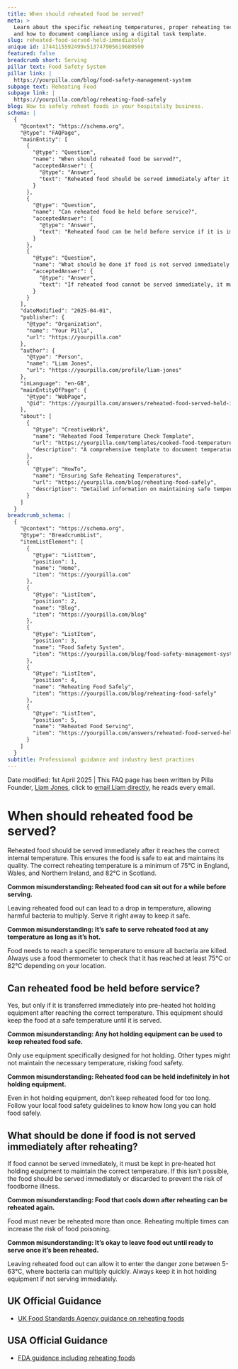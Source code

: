 ```yaml
---
title: When should reheated food be served?
meta: >
  Learn about the specific reheating temperatures, proper reheating techniques,
  and how to document compliance using a digital task template.
slug: reheated-food-served-held-immediately
unique id: 1744115592499x513747905619680500
featured: false
breadcrumb short: Serving
pillar text: Food Safety System
pillar link: |
  https://yourpilla.com/blog/food-safety-management-system
subpage text: Reheating Food
subpage link: |
  https://yourpilla.com/blog/reheating-food-safely
blog: How to safely reheat foods in your hospitality business.
schema: |
  {
    "@context": "https://schema.org",
    "@type": "FAQPage",
    "mainEntity": [
      {
        "@type": "Question",
        "name": "When should reheated food be served?",
        "acceptedAnswer": {
          "@type": "Answer",
          "text": "Reheated food should be served immediately after it reaches the correct internal temperature to ensure it is safe to eat and maintains its quality. The internal temperature for reheated food must be at least 75°C in England, Wales, and Northern Ireland, and 82°C in Scotland. Always check the temperature using a food thermometer."
        }
      },
      {
        "@type": "Question",
        "name": "Can reheated food be held before service?",
        "acceptedAnswer": {
          "@type": "Answer",
          "text": "Reheated food can be held before service if it is immediately transferred into pre-heated hot holding equipment after reaching the correct temperature. This equipment should maintain the food at a safe temperature until served. Always ensure the equipment is suitable and follows food safety guidelines."
        }
      },
      {
        "@type": "Question",
        "name": "What should be done if food is not served immediately after reheating?",
        "acceptedAnswer": {
          "@type": "Answer",
          "text": "If reheated food cannot be served immediately, it must be kept in pre-heated hot holding equipment to maintain the correct temperature. If hot holding equipment is not available, the food should be served immediately or discarded to prevent the risk of foodborne illness."
        }
      }
    ],
    "dateModified": "2025-04-01",
    "publisher": {
      "@type": "Organization",
      "name": "Your Pilla",
      "url": "https://yourpilla.com"
    },
    "author": {
      "@type": "Person",
      "name": "Liam Jones",
      "url": "https://yourpilla.com/profile/liam-jones"
    },
    "inLanguage": "en-GB",
    "mainEntityOfPage": {
      "@type": "WebPage",
      "@id": "https://yourpilla.com/answers/reheated-food-served-held-immediately"
    },
    "about": [
      {
        "@type": "CreativeWork",
        "name": "Reheated Food Temperature Check Template",
        "url": "https://yourpilla.com/templates/cooked-food-temperature-check",
        "description": "A comprehensive template to document temperatures and ensure compliance in reheating food processes."
      },
      {
        "@type": "HowTo",
        "name": "Ensuring Safe Reheating Temperatures",
        "url": "https://yourpilla.com/blog/reheating-food-safely",
        "description": "Detailed information on maintaining safe temperatures while reheating food to prevent foodborne illnesses."
      }
    ]
  }
breadcrumb_schema: |
  {
    "@context": "https://schema.org",
    "@type": "BreadcrumbList",
    "itemListElement": [
      {
        "@type": "ListItem",
        "position": 1,
        "name": "Home",
        "item": "https://yourpilla.com"
      },
      {
        "@type": "ListItem",
        "position": 2,
        "name": "Blog",
        "item": "https://yourpilla.com/blog"
      },
      {
        "@type": "ListItem",
        "position": 3,
        "name": "Food Safety System",
        "item": "https://yourpilla.com/blog/food-safety-management-system"
      },
      {
        "@type": "ListItem",
        "position": 4,
        "name": "Reheating Food Safely",
        "item": "https://yourpilla.com/blog/reheating-food-safely"
      },
      {
        "@type": "ListItem",
        "position": 5,
        "name": "Reheated Food Serving",
        "item": "https://yourpilla.com/answers/reheated-food-served-held-immediately"
      }
    ]
  }
subtitle: Professional guidance and industry best practices
---
```


Date modified: 1st April 2025 | This FAQ page has been written by Pilla Founder, [Liam Jones](https://yourpilla.com/profile/liam-jones), click to [email Liam directly](https://mailto:liam@yourpilla.com), he reads every email.

# When should reheated food be served?

Reheated food should be served immediately after it reaches the correct internal temperature. This ensures the food is safe to eat and maintains its quality. The correct reheating temperature is a minimum of 75°C in England, Wales, and Northern Ireland, and 82°C in Scotland.

**Common misunderstanding: Reheated food can sit out for a while before serving.**

Leaving reheated food out can lead to a drop in temperature, allowing harmful bacteria to multiply. Serve it right away to keep it safe.

**Common misunderstanding: It’s safe to serve reheated food at any temperature as long as it’s hot.**

Food needs to reach a specific temperature to ensure all bacteria are killed. Always use a food thermometer to check that it has reached at least 75°C or 82°C depending on your location.

## Can reheated food be held before service?

Yes, but only if it is transferred immediately into pre-heated hot holding equipment after reaching the correct temperature. This equipment should keep the food at a safe temperature until it is served.

**Common misunderstanding: Any hot holding equipment can be used to keep reheated food safe.**

Only use equipment specifically designed for hot holding. Other types might not maintain the necessary temperature, risking food safety.

**Common misunderstanding: Reheated food can be held indefinitely in hot holding equipment.**

Even in hot holding equipment, don’t keep reheated food for too long. Follow your local food safety guidelines to know how long you can hold food safely.

## What should be done if food is not served immediately after reheating?

If food cannot be served immediately, it must be kept in pre-heated hot holding equipment to maintain the correct temperature. If this isn’t possible, the food should be served immediately or discarded to prevent the risk of foodborne illness.

**Common misunderstanding: Food that cools down after reheating can be reheated again.**

Food must never be reheated more than once. Reheating multiple times can increase the risk of food poisoning.

**Common misunderstanding: It’s okay to leave food out until ready to serve once it’s been reheated.**

Leaving reheated food out can allow it to enter the danger zone between 5-63°C, where bacteria can multiply quickly. Always keep it in hot holding equipment if not serving immediately.

## UK Official Guidance

-   [UK Food Standards Agency guidance on reheating foods](https://www.food.gov.uk/sites/default/files/media/document/reheating.pdf)
    

## USA Official Guidance

-   [FDA guidance including reheating foods](https://www.fsis.usda.gov/food-safety/safe-food-handling-and-preparation/food-safety-basics/leftovers-and-food-safety#:~:text=When%20reheating%20leftovers%2C%20be%20sure,heat%20all%20the%20way%20through.)
